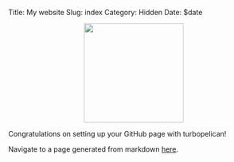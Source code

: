 Title: My website
Slug: index
Category: Hidden
Date: $date

<div>
    <img style="display: block; margin: auto;" width="200" src="{static}/images/logo.svg" />
</div>

Congratulations on setting up your GitHub page with turbopelican!

Navigate to a page generated from markdown [here]({filename}/my-article.md).
